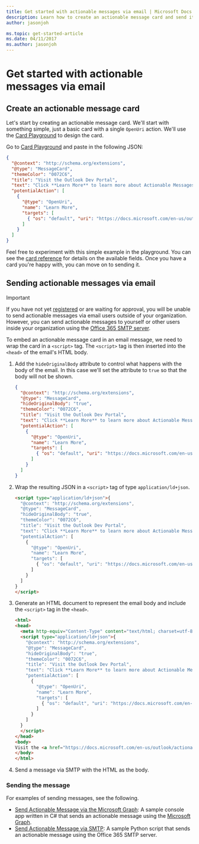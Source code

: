 ```yaml
---
title: Get started with actionable messages via email | Microsoft Docs
description: Learn how to create an actionable message card and send it via email.
author: jasonjoh

ms.topic: get-started-article
ms.date: 04/11/2017
ms.author: jasonjoh
---
```


# Get started with actionable messages via email

## Create an actionable message card

Let's start by creating an actionable message card. We'll start with something simple, just a basic card with a single `OpenUri` action. We'll use the [Card Playground](https://messagecardplayground.azurewebsites.net/) to design the card.

Go to [Card Playground](https://messagecardplayground.azurewebsites.net/) and paste in the following JSON:

```json
{
  "@context": "http://schema.org/extensions",
  "@type": "MessageCard",
  "themeColor": "0072C6",
  "title": "Visit the Outlook Dev Portal",
  "text": "Click **Learn More** to learn more about Actionable Messages!",
  "potentialAction": [
    {
      "@type": "OpenUri",
      "name": "Learn More",
      "targets": [
        { "os": "default", "uri": "https://docs.microsoft.com/en-us/outlook/actionable-messages" }
      ]
    }
  ]
}
```

Feel free to experiment with this simple example in the playground. You can see the [card reference](card-reference.md) for details on the available fields. Once you have a card you're happy with, you can move on to sending it.

## Sending actionable messages via email

> [!IMPORTANT]
> If you have not yet [registered](https://aka.ms/gotactions) or are waiting for approval, you will be unable to send actionable messages via email users outside of your organization. However, you can send actionable messages to yourself or other users inside your organization using the [Office 365 SMTP server](https://support.office.com/en-us/article/POP-and-IMAP-settings-for-Outlook-Office-365-for-business-7fc677eb-2491-4cbc-8153-8e7113525f6c).

To embed an actionable message card in an email message, we need to wrap the card in a `<script>` tag. The `<script>` tag is then inserted into the `<head>` of the email's HTML body.

1. Add the `hideOriginalBody` attribute to control what happens with the body of the email. In this case we'll set the attribute to `true` so that the body will not be shown.

    ```json
    {
      "@context": "http://schema.org/extensions",
      "@type": "MessageCard",
      "hideOriginalBody": "true",
      "themeColor": "0072C6",
      "title": "Visit the Outlook Dev Portal",
      "text": "Click **Learn More** to learn more about Actionable Messages!",
      "potentialAction": [
        {
          "@type": "OpenUri",
          "name": "Learn More",
          "targets": [
            { "os": "default", "uri": "https://docs.microsoft.com/en-us/outlook/actionable-messages" }
          ]
        }
      ]
    }
    ```

1. Wrap the resulting JSON in a `<script>` tag of type `application/ld+json`.

    ```html
    <script type="application/ld+json">{
      "@context": "http://schema.org/extensions",
      "@type": "MessageCard",
      "hideOriginalBody": "true",
      "themeColor": "0072C6",
      "title": "Visit the Outlook Dev Portal",
      "text": "Click **Learn More** to learn more about Actionable Messages!",
      "potentialAction": [
        {
          "@type": "OpenUri",
          "name": "Learn More",
          "targets": [
            { "os": "default", "uri": "https://docs.microsoft.com/en-us/outlook/actionable-messages" }
          ]
        }
      ]
    }
    </script>
    ```

1. Generate an HTML document to represent the email body and include the `<script>` tag in the `<head>`.

    ```html
    <html>
    <head>
      <meta http-equiv="Content-Type" content="text/html; charset=utf-8">
      <script type="application/ld+json">{
        "@context": "http://schema.org/extensions",
        "@type": "MessageCard",
        "hideOriginalBody": "true",
        "themeColor": "0072C6",
        "title": "Visit the Outlook Dev Portal",
        "text": "Click **Learn More** to learn more about Actionable Messages!",
        "potentialAction": [
          {
            "@type": "OpenUri",
            "name": "Learn More",
            "targets": [
              { "os": "default", "uri": "https://docs.microsoft.com/en-us/outlook/actionable-messages" }
            ]
          }
        ]
      }
      </script>
    </head>
    <body>
    Visit the <a href="https://docs.microsoft.com/en-us/outlook/actionable-messages">Outlook Dev Portal</a> to learn more about Actionable Messages.
    </body>
    </html>
    ```

1. Send a message via SMTP with the HTML as the body.

### Sending the message

For examples of sending messages, see the following.

- [Send Actionable Message via the Microsoft Graph](https://github.com/jasonjoh/send-actionable-message): A sample console app written in C# that sends an actionable message using the [Microsoft Graph](https://graph.microsoft.io/en-us/docs/api-reference/v1.0/api/message_send).
- [Send Actionable Message via SMTP](https://gist.github.com/jasonjoh/3ec367594c3fa662ee983a617bdc7deb): A sample Python script that sends an actionable message using the Office 365 SMTP server.